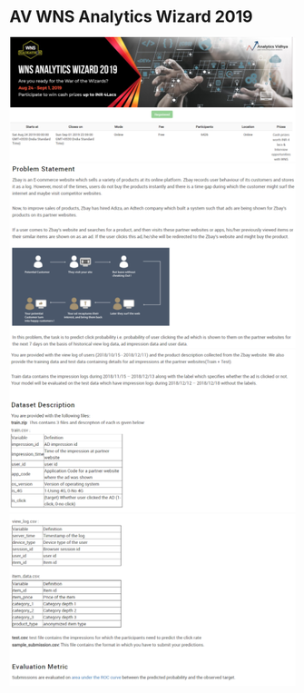 # AV WNS Analytics Wizard 2019
![title](img/wns1.png)
![title](img/wns2.png)
![title](img/wns3.png)
![title](img/wns4.png)
